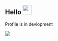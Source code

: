 ## Hello <img src="https://raw.githubusercontent.com/RushilRawat/RushilRawat/master/wave.gif" width="30px">
Profile is in devlopment

<img src = "https://raw.githubusercontent.com/RushilRawat/RushilRawat/master/ezgif.com-video-to-gif.gif">
<!--
**RushilRawat/RushilRawat** is a ✨ _special_ ✨ repository because its `README.md` (this file) appears on your GitHub profile.

Here are some ideas to get you started:

- 🔭 I’m currently working on ...
- 🌱 I’m currently learning ...
- 👯 I’m looking to collaborate on ...
- 🤔 I’m looking for help with ...
- 💬 Ask me about ...
- 📫 How to reach me: ...
- 😄 Pronouns: ...
- ⚡ Fun fact: ...
-->
![Top Languages](https://github-readme-stats.vercel.app/api/top-langs/?username=RushilRawat&hide=TeX&layout=compact)
